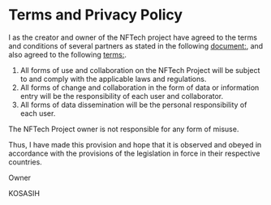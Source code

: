 # Terms and Privacy Policy

I as the creator and owner of the NFTech project have agreed to the terms and conditions of several partners as stated in the following [document:](https://dataplatform.cloud.ibm.com/terms), and also agreed to the following [terms:](https://docs.github.com/en/github/site-policy/github-terms-of-service).

1. All forms of use and collaboration on the NFTech Project will be subject to and comply with the applicable laws and regulations.
2. All forms of change and collaboration in the form of data or information entry will be the responsibility of each user and collaborator.
3. All forms of data dissemination will be the personal responsibility of each user.

The NFTech Project owner is not responsible for any form of misuse.

Thus, I have made this provision and hope that it is observed and obeyed in accordance with the provisions of the legislation in force in their respective countries.

Owner

KOSASIH
